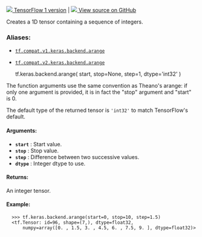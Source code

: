 [ ![](https://tensorflow.google.cn/images/tf_logo_32px.png) TensorFlow 1
version](/versions/r1.15/api_docs/python/tf/keras/backend/arange) |  [
![](https://tensorflow.google.cn/images/GitHub-Mark-32px.png) View source on
GitHub
](https://github.com/tensorflow/tensorflow/blob/r2.0/tensorflow/python/keras/backend.py#L2962-L2997)  
  
  
Creates a 1D tensor containing a sequence of integers.

### Aliases:

  * [`tf.compat.v1.keras.backend.arange`](/api_docs/python/tf/keras/backend/arange)
  * [`tf.compat.v2.keras.backend.arange`](/api_docs/python/tf/keras/backend/arange)

    
    
    tf.keras.backend.arange(
        start,
        stop=None,
        step=1,
        dtype='int32'
    )
    

The function arguments use the same convention as Theano's arange: if only one
argument is provided, it is in fact the "stop" argument and "start" is 0.

The default type of the returned tensor is `'int32'` to match TensorFlow's
default.

#### Arguments:

  * **`start`** : Start value.
  * **`stop`** : Stop value.
  * **`step`** : Difference between two successive values.
  * **`dtype`** : Integer dtype to use.

#### Returns:

An integer tensor.

#### Example:

    
    
      >>> tf.keras.backend.arange(start=0, stop=10, step=1.5)
      <tf.Tensor: id=96, shape=(7,), dtype=float32,
          numpy=array([0. , 1.5, 3. , 4.5, 6. , 7.5, 9. ], dtype=float32)>
    
    

